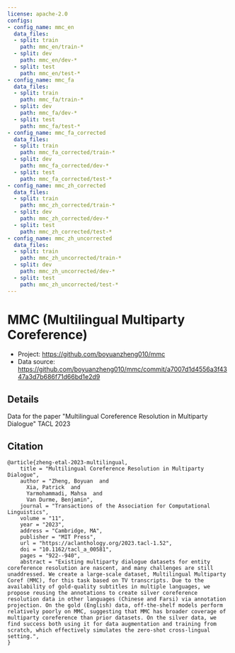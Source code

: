 ```yaml
---
license: apache-2.0
configs:
- config_name: mmc_en
  data_files:
  - split: train
    path: mmc_en/train-*
  - split: dev
    path: mmc_en/dev-*
  - split: test
    path: mmc_en/test-*
- config_name: mmc_fa
  data_files:
  - split: train
    path: mmc_fa/train-*
  - split: dev
    path: mmc_fa/dev-*
  - split: test
    path: mmc_fa/test-*
- config_name: mmc_fa_corrected
  data_files:
  - split: train
    path: mmc_fa_corrected/train-*
  - split: dev
    path: mmc_fa_corrected/dev-*
  - split: test
    path: mmc_fa_corrected/test-*
- config_name: mmc_zh_corrected
  data_files:
  - split: train
    path: mmc_zh_corrected/train-*
  - split: dev
    path: mmc_zh_corrected/dev-*
  - split: test
    path: mmc_zh_corrected/test-*
- config_name: mmc_zh_uncorrected
  data_files:
  - split: train
    path: mmc_zh_uncorrected/train-*
  - split: dev
    path: mmc_zh_uncorrected/dev-*
  - split: test
    path: mmc_zh_uncorrected/test-*
---
```


# MMC (Multilingual Multiparty Coreference)

- Project: https://github.com/boyuanzheng010/mmc
- Data source: https://github.com/boyuanzheng010/mmc/commit/a7007d1d4556a3f4347a3d7b686f71d66bd1e2d9

## Details

Data for the paper "Multilingual Coreference Resolution in Multiparty Dialogue" TACL 2023

## Citation
```
@article{zheng-etal-2023-multilingual,
    title = "Multilingual Coreference Resolution in Multiparty Dialogue",
    author = "Zheng, Boyuan  and
      Xia, Patrick  and
      Yarmohammadi, Mahsa  and
      Van Durme, Benjamin",
    journal = "Transactions of the Association for Computational Linguistics",
    volume = "11",
    year = "2023",
    address = "Cambridge, MA",
    publisher = "MIT Press",
    url = "https://aclanthology.org/2023.tacl-1.52",
    doi = "10.1162/tacl_a_00581",
    pages = "922--940",
    abstract = "Existing multiparty dialogue datasets for entity coreference resolution are nascent, and many challenges are still unaddressed. We create a large-scale dataset, Multilingual Multiparty Coref (MMC), for this task based on TV transcripts. Due to the availability of gold-quality subtitles in multiple languages, we propose reusing the annotations to create silver coreference resolution data in other languages (Chinese and Farsi) via annotation projection. On the gold (English) data, off-the-shelf models perform relatively poorly on MMC, suggesting that MMC has broader coverage of multiparty coreference than prior datasets. On the silver data, we find success both using it for data augmentation and training from scratch, which effectively simulates the zero-shot cross-lingual setting.",
}
```